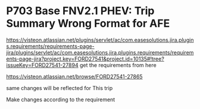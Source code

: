 # P703 Base FNV2.1 PHEV: Trip Summary Wrong Format for AFE

https://visteon.atlassian.net/plugins/servlet/ac/com.easesolutions.jira.plugins.requirements/requirements-page-jira/plugins/servlet/ac/com.easesolutions.jira.plugins.requirements/requirements-page-jira?project.key=FORD27541&project.id=10135#!tree?issueKey=FORD27541-27894
get the requirements from here

https://visteon.atlassian.net/browse/FORD27541-27865

same changes will be reflected for This trip

Make changes according to the requirement



